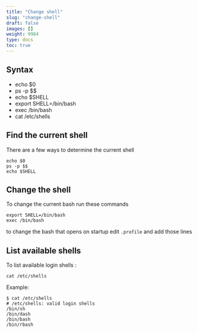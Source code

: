 ```yaml
---
title: "Change shell"
slug: "change-shell"
draft: false
images: []
weight: 9984
type: docs
toc: true
---
```


## Syntax
- echo $0
- ps -p $$
- echo $SHELL
- export SHELL=/bin/bash
- exec /bin/bash
- cat /etc/shells

## Find the current shell
There are a few ways to determine the current shell

    echo $0
    ps -p $$
    echo $SHELL

## Change the shell
To change the current bash run these commands

    export SHELL=/bin/bash
    exec /bin/bash

to change the bash that opens on startup edit `.profile` and add those lines

## List available shells
To list available login shells :

    cat /etc/shells

Example:

    $ cat /etc/shells
    # /etc/shells: valid login shells
    /bin/sh
    /bin/dash
    /bin/bash
    /bin/rbash



